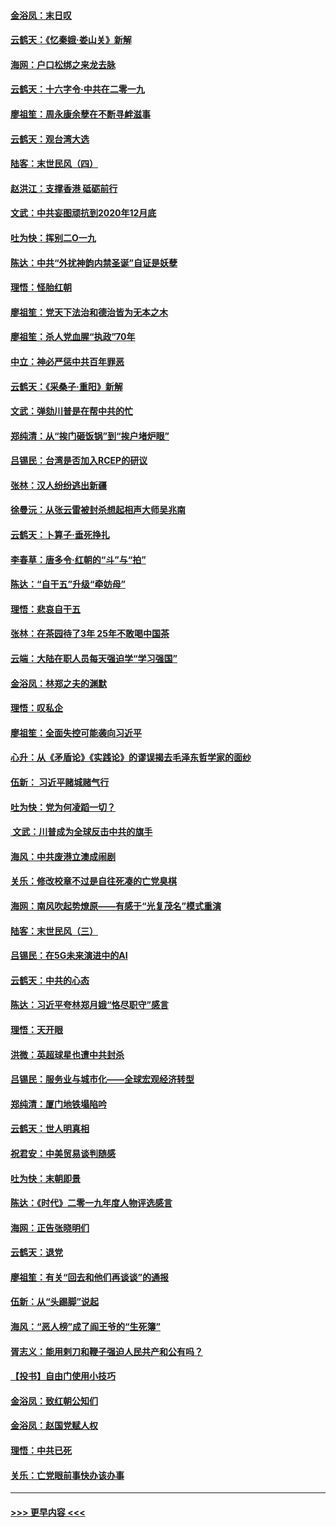 #### [金浴凤：末日叹](../pages/nsc993/n11752359.md?t=12300222) 
#### [云鹤天：《忆秦娥‧娄山关》新解](../pages/nsc993/n11752348.md?t=12300222) 
#### [海网：户口松绑之来龙去脉](../pages/nsc993/n11752328.md?t=12300222) 
#### [云鹤天：十六字令‧中共在二零一九](../pages/nsc993/n11752305.md?t=12300222) 
#### [廖祖笙：周永康余孽在不断寻衅滋事](../pages/nsc993/n11751013.md?t=12300222) 
#### [云鹤天：观台湾大选](../pages/nsc993/n11751007.md?t=12300222) 
#### [陆客：末世民风（四）](../pages/nsc993/n11749203.md?t=12300222) 
#### [赵洪江：支撑香港 砥砺前行](../pages/nsc993/n11748482.md?t=12300222) 
#### [文武：中共妄图顽抗到2020年12月底](../pages/nsc993/n11748446.md?t=12300222) 
#### [吐为快：挥别二O一九](../pages/nsc993/n11748411.md?t=12300222) 
#### [陈达：中共“外扰神韵内禁圣诞”自证是妖孽](../pages/nsc993/n11748226.md?t=12300222) 
#### [理悟：怪胎红朝](../pages/nsc993/n11748206.md?t=12300222) 
#### [廖祖笙：党天下法治和德治皆为无本之木](../pages/nsc993/n11748135.md?t=12300222) 
#### [廖祖笙：杀人党血腥“执政”70年](../pages/nsc993/n11745144.md?t=12300222) 
#### [中立：神必严惩中共百年罪恶](../pages/nsc993/n11744970.md?t=12300222) 
#### [云鹤天：《采桑子‧重阳》新解](../pages/nsc993/n11744948.md?t=12300222) 
#### [文武：弹劾川普是在帮中共的忙](../pages/nsc993/n11744758.md?t=12300222) 
#### [郑纯清：从“挨门砸饭锅”到“挨户堵炉眼”](../pages/nsc993/n11744745.md?t=12300222) 
#### [吕锡民：台湾是否加入RCEP的研议](../pages/nsc993/n11744701.md?t=12300222) 
#### [张林：汉人纷纷逃出新疆](../pages/nsc993/n11743530.md?t=12300222) 
#### [徐曼沅：从张云雷被封杀想起相声大师吴兆南](../pages/nsc993/n11741816.md?t=12300222) 
#### [云鹤天：卜算子‧垂死挣扎](../pages/nsc993/n11739956.md?t=12300222) 
#### [李春草：唐多令‧红朝的“斗”与“拍”](../pages/nsc993/n11739830.md?t=12300222) 
#### [陈达：“自干五”升级“牵妨母”](../pages/nsc993/n11739724.md?t=12300222) 
#### [理悟：悲哀自干五](../pages/nsc993/n11739547.md?t=12300222) 
#### [张林：在茶园待了3年 25年不敢喝中国茶](../pages/nsc993/n11739240.md?t=12300222) 
#### [云端：大陆在职人员每天强迫学“学习强国”](../pages/nsc993/n11738735.md?t=12300222) 
#### [金浴凤：林郑之夫的渊默](../pages/nsc993/n11737735.md?t=12300222) 
#### [理悟：叹私企](../pages/nsc993/n11737715.md?t=12300222) 
#### [廖祖笙：全面失控可能袭向习近平](../pages/nsc993/n11737704.md?t=12300222) 
#### [心升：从《矛盾论》《实践论》的谬误揭去毛泽东哲学家的面纱](../pages/nsc993/n11736962.md?t=12300222) 
#### [伍新： 习近平赌城赌气行](../pages/nsc993/n11736929.md?t=12300222) 
#### [吐为快：党为何凌蹈一切？](../pages/nsc993/n11736915.md?t=12300222) 
#### [ 文武：川普成为全球反击中共的旗手](../pages/nsc993/n11736882.md?t=12300222) 
#### [海风：中共废港立澳成闹剧](../pages/nsc993/n11735857.md?t=12300222) 
#### [关乐：修改校章不过是自往死凑的亡党臭棋](../pages/nsc993/n11735097.md?t=12300222) 
#### [海网：南风吹起势燎原——有感于“光复茂名”模式重演](../pages/nsc993/n11732308.md?t=12300222) 
#### [陆客：末世民风（三）](../pages/nsc993/n11732211.md?t=12300222) 
#### [吕锡民：在5G未来演进中的AI](../pages/nsc993/n11730010.md?t=12300222) 
#### [云鹤天：中共的心态](../pages/nsc993/n11729906.md?t=12300222) 
#### [陈达：习近平夸林郑月娥“恪尽职守”感言](../pages/nsc993/n11729881.md?t=12300222) 
#### [理悟：天开眼](../pages/nsc993/n11729699.md?t=12300222) 
#### [洪微：英超球星也遭中共封杀](../pages/nsc993/n11727243.md?t=12300222) 
#### [吕锡民：服务业与城市化——全球宏观经济转型](../pages/nsc993/n11725845.md?t=12300222) 
#### [郑纯清：厦门地铁塌陷吟](../pages/nsc993/n11725813.md?t=12300222) 
#### [云鹤天：世人明真相](../pages/nsc993/n11725621.md?t=12300222) 
#### [祝君安：中美贸易谈判随感](../pages/nsc993/n11725609.md?t=12300222) 
#### [吐为快：末朝即景](../pages/nsc993/n11723365.md?t=12300222) 
#### [陈达：《时代》二零一九年度人物评选感言](../pages/nsc993/n11723337.md?t=12300222) 
#### [海网：正告张晓明们](../pages/nsc993/n11723228.md?t=12300222) 
#### [云鹤天：退党](../pages/nsc993/n11723056.md?t=12300222) 
#### [廖祖笙：有关“回去和他们再谈谈”的通报](../pages/nsc993/n11722442.md?t=12300222) 
#### [伍新：从“头踢脚”说起](../pages/nsc993/n11722429.md?t=12300222) 
#### [海风：“恶人榜”成了阎王爷的“生死簿”](../pages/nsc993/n11722272.md?t=12300222) 
#### [胥志义：能用剌刀和鞭子强迫人民共产和公有吗？](../pages/nsc993/n11720569.md?t=12300222) 
#### [【投书】自由门使用小技巧](../pages/nsc993/n11720180.md?t=12300222) 
#### [金浴凤：致红朝公知们](../pages/nsc993/n11720563.md?t=12300222) 
#### [金浴凤：赵国党赋人权](../pages/nsc993/n11720533.md?t=12300222) 
#### [理悟：中共已死](../pages/nsc993/n11720233.md?t=12300222) 
#### [关乐：亡党眼前事快办该办事](../pages/nsc993/n11719160.md?t=12300222) 

----
#### [ >>> 更早内容 <<< ](../indexes/nsc993-earlier.md)
